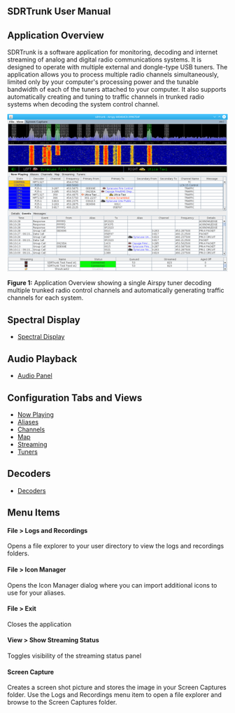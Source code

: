 SDRTrunk User Manual
---

Application Overview
---
SDRTrunk is a software application for monitoring, decoding and internet streaming of
analog and digital radio communications systems.  It is designed to operate with 
multiple external and dongle-type USB tuners.  The application allows you to process
multiple radio channels simultaneously, limited only by your computer's processing 
power and the tunable bandwidth of each of the tuners attached to your computer.  It
also supports automatically creating and tuning to traffic channels in trunked 
radio systems when decoding the system control channel. 

![Figure 1: Application Overview](v0.3/images/ApplicationOverview_V0.3.0.png)

**Figure 1:** Application Overview showing a single Airspy tuner decoding multiple 
trunked radio control channels and automatically generating traffic channels for
each system.

Spectral Display
---
* [Spectral Display](SpectralDisplay_V0.3.0)

Audio Playback
---
* [Audio Panel](AudioPanel_V0.3.0)

Configuration Tabs and Views
---
* [Now Playing](NowPlaying_V0.3.0)
* [Aliases](Aliases_V0.3.0)
* [Channels](Channels_V0.3.0)
* [Map](Map_V0.3.0)
* [Streaming](Streaming_V0.3.0)
* [Tuners](Tuners_V0.3.0)

Decoders
---
* [Decoders](Decoders_V0.3.0)

Menu Items
---
#### File > Logs and Recordings
Opens a file explorer to your user directory to view the logs and recordings folders.

#### File > Icon Manager
Opens the Icon Manager dialog where you can import additional icons to use for your aliases.

#### File > Exit
Closes the application

#### View > Show Streaming Status
Toggles visibility of the streaming status panel

#### Screen Capture
Creates a screen shot picture and stores the image in your Screen Captures folder.  Use the 
Logs and Recordings menu item to open a file explorer and browse to the Screen Captures folder.


